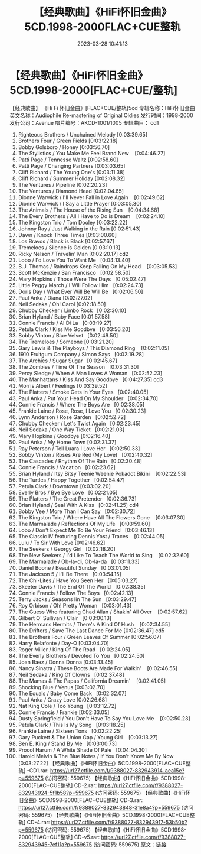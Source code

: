 ﻿---
title: 【经典歌曲】《HiFi怀旧金曲》5CD.1998-2000FLAC+CUE整轨
date: 2023-03-28 10:41:13
categories: 外语音乐
tags: 外语音乐
---
# 【经典歌曲】《HiFi怀旧金曲》5CD.1998-2000[FLAC+CUE/整轨]

【经典歌曲】 《Hi Fi 怀旧金曲》[FLAC+CUE/整轨]5cd
专辑名称：HiFi怀旧金曲
英文名称：Audiophile Re-mastering of Original Oldies
发行时间：1998-2000
发行公司：Avenue
唱片编号：AKCD-1001/1005
专辑曲目：
cd1
01. Righteous Brothers / Unchained Melody
[0:03:39.65]
02. Brothers Four / Green Fields
[0:03:22.18]
03. Bobby Golsboro / Honey
[0:03:56.70]
04. The Stylistics / You Make Me Feel Brand
New    [0:04:46.27]
05. Patti Page / Tennesse Waltz
[0:02:58.60]
06. Patti Page / Changing Partners
[0:03:03.65]
07. Cliff Richard / The Young One's
[0:03:11.38]
08. Cliff Richard / Summer Holiday
[0:02:08.32]
09. The Ventures / Pipeline
[0:02:20.23]
10. The Ventures / Diamond Head
[0:02:04.65]
11. Dionne Warwick / I'll Never Fall in Love
Again    [0:02:49.62]
12. Dionne Warwick / I Say a Little Prayer
[0:03:05.30]
13. The Animals / The House of the Rising
Sun    [0:04:34.68]
14. The Every Brothers / All I Have to Do is
Dream    [0:02:24.10]
15. The Kingston Trio / Tom Dooley
[0:03:22.22]
16. Johnny Ray / Just Walking in the Rain
[0:02:51.43]
17. Dawn / Knock Three Times
[0:03:00.60]
18. Los Bravos / Black is Black
[0:02:57.67]
19. Tremeloes / Silence is Golden
[0:03:10.13]
20. Ricky Nelson / Travelin' Man
[0:02:20.17]
cd2
01. Lobo / I'd Love You To Want
Me   [0:04:13.40]
02. B.J. Thomas / Raindrops Keep Falling On My
Head    [0:03:05.53]
03. Scott McKenzie / San
Francisco   [0:02:58.50]
04. Mary Hopkins / Those Were The
Days   [0:05:02.47]
05. Little Peggy March / I Will Follow
Him   [0:02:24.73]
06. Doris Day / What Ever Will Be Will
Be   [0:02:06.50]
07. Paul Anka / Diana
[0:02:27.02]
08. Neil Sedaka / Oh! Carol
[0:02:18.50]
09. Chubby Checker / Limbo
Rock   [0:02:30.10]
10. Brian Hyland / Baby Face
[0:01:57.58]
11. Connie Francis / Al Di
La   [0:03:19.27]
12. Petula Clark / Kiss Me
Goodbye   [0:03:56.20]
13. Bobby Vinton / Blue
Velvet   [0:02:49.50]
14. The Tremeloes / Someone
[0:03:21.20]
15. Gary Lewis & The Playboys / This Diamond
Ring    [0:02:11.05]
16. 1910 Fruitgum Company / Simon
Says   [0:02:19.28]
17. The Archies / Sugar
Sugar   [0:02:45.67]
18. The Zombies / Time Of The
Season   [0:03:31.30]
19. Percy Sledge / When A Man Loves A
Woman   [0:02:52.23]
20. The Manhattans / Kiss And Say
Goodbye   [0:04:27.35]
cd3
01. Morris Albert / Feelings
[0:03:39.52]
02. The Platters / Smoke Gets In Your
Eyes   [0:02:40.05]
03. Paul Anka / Put Your Head On My
Shoulder   [0:02:34.70]
04. Connie Francis / Where The Boys
Are   [0:02:38.05]
05. Frankie Laine / Rose, Rose, I Love
You   [0:02:30.23]
06. Lynn Anderson / Rose
Garden   [0:02:52.72]
07. Chubby Checker / Let's Twist
Again   [0:02:23.45]
08. Neil Sedaka / One Way
Ticket   [0:02:21.03]
09. Mary Hopkins / Goodbye
[0:02:16.40]
10. Paul Anka / My Home Town
[0:02:31.37]
11. Ray Peterson / Tell Luara I Love
Her   [0:02:50.33]
12. Bobby Vinton / Roses Are Red (My
Love)   [0:02:40.32]
13. The Cascades / Rhythm Of The
Rain   [0:02:30.48]
14. Connie Francis /
Vacation   [0:02:23.62]
15. Brian Hyland / Itsy Bitsy Teenie Weenie Pokadot
Bikini    [0:02:22.53]
16. The Turtles / Happy
Together   [0:02:54.47]
17. Petula Clark / Downtown
[0:03:02.20]
18. Everly Bros / Bye Bye
Love   [0:02:21.05]
19. The Platters / The Great
Pretender   [0:02:36.73]
20. Brian Hyland / Seal With A
Kiss   [0:02:41.25]
cd4
01. Bobby Vee / More Than I Can
Say   [0:02:30.72]
02. The Kingston Trio / Where Have All The Flowers
Gone    [0:03:07.30]
03. The Marmalade / Reflections Of My
Life   [0:03:59.60]
04. Lobo / Don't Expect Me To Be Your
Friend   [0:03:46.13]
05. The Classic IV featuring Dennis Yost /
Traces    [0:02:44.05]
06. Lulu / To Sir With Love
[0:02:46.62]
07. The Seekers / Georgy
Girl   [0:02:18.20]
08. The New Seekers / I'd Like To Teach The World to
Sing    [0:02:32.60]
09. The Marmalade / Ob-la-di,
Ob-la-da   [0:03:11.33]
10. Daniel Boone / Beautiful
Sunday   [0:03:01.05]
11. The Jackson 5 / I'll Be
There   [0:03:54.15]
12. The Chi-Lites / Have You Seen
Her   [0:05:03.27]
13. Skeeter Davis / The End Of The
World   [0:02:38.35]
14. Connie Francis / Follow The
Boys   [0:02:42.13]
15. Terry Jacks / Seasons Iin The
Sun   [0:03:29.47]
16. Roy Orbison / Oh! Pretty
Woman   [0:03:01.43]
17. The Guess Who featuring Chad Allan / Shakin' All
Over    [0:02:57.62]
18. Gilbert O' Sullivan /
Clair   [0:03:00.13]
19. The Hermans Hermits / There's A Kind Of
Hush    [0:02:34.55]
20. The Drifters / Save The Last Dance For Me
[0:02:36.47]
cd5
01. The Brothers Four / Green Leaves Of Summer
[0:02:56.07]
02. Harry Belafonte / Day-O
[0:03:04.70]
03. Roger Miller / King Of The
Road   [0:02:24.05]
04. The Everly Brothers / Devoted To
You   [0:02:24.50]
05. Joan Baez / Donna Donna
[0:03:13.45]
06. Nancy Sinatra / These Boots Are Made For
Walkin'    [0:02:46.55]
07. Neil Sedaka / King Of
Clowns   [0:02:37.48]
08. The Mamas & The Papas / California
Dreamin'    [0:02:41.05]
09. Shocking Blue / Venus
[0:03:02.70]
10. The Equals / Baby Come
Back   [0:02:32.07]
11. Paul Anka / Crazy Love
[0:02:26.68]
12. Nat King Cole / Too
Young   [0:03:12.72]
13. Connie Francis / Frankie
[0:02:33.05]
14. Dusty Springfield / You Don't Have To Say You Love
Me    [0:02:50.23]
15. Petula Clark / This Is My
Song   [0:03:18.25]
16. Frankie Laine / Sixteen
Tons   [0:02:22.25]
17. Gary Puckett & The Union Gap / Young
Girl    [0:03:13.27]
18. Ben E. King / Stand By
Me   [0:03:00.73]
19. Procol Harum / A White Shade Of
Pale   [0:04:04.30]
20. Harold Melvin & The Blue Notes / If You Don't Know Me By
Now    [0:03:27.22]
【经典歌曲】《HiFi怀旧金曲》5CD.1998-2000[FLAC+CUE整轨]
-CD1.rar: https://url27.ctfile.com/f/9388027-832943914-aea15e?p=559675
(访问密码: 559675)
【经典歌曲】《HiFi怀旧金曲》5CD.1998-2000[FLAC+CUE整轨] CD-2.rar: https://url27.ctfile.com/f/9388027-832943924-5f1b58?p=559675
(访问密码: 559675)
【经典歌曲】《HiFi怀旧金曲》5CD.1998-2000[FLAC+CUE整轨] CD-3.rar: https://url27.ctfile.com/f/9388027-832943848-31e8a4?p=559675
(访问密码: 559675)
【经典歌曲】《HiFi怀旧金曲》5CD.1998-2000[FLAC+CUE整轨] CD-4.rar: https://url27.ctfile.com/f/9388027-832943917-53b50b?p=559675
(访问密码: 559675)
【经典歌曲】《HiFi怀旧金曲》5CD.1998-2000[FLAC+CUE整轨] CD-v5.rar: https://url27.ctfile.com/f/9388027-832943945-7ef11a?p=559675
(访问密码: 559675)
原文：[链接](https://blog.sina.com.cn/s/blog_1647c7e760103116k.html)